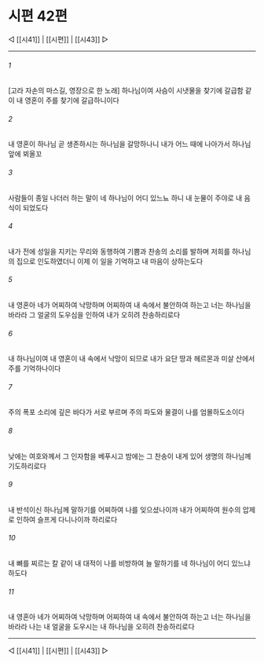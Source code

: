﻿# 시편 42편

◁ [[시41]] | [[시편]] | [[시43]] ▷
***

###### 1
[고라 자손의 마스길, 영장으로 한 노래] 하나님이여 사슴이 시냇물을 찾기에 갈급함 같이 내 영혼이 주를 찾기에 갈급하니이다

###### 2
내 영혼이 하나님 곧 생존하시는 하나님을 갈망하나니 내가 어느 때에 나아가서 하나님 앞에 뵈올꼬

###### 3
사람들이 종일 나더러 하는 말이 네 하나님이 어디 있느뇨 하니 내 눈물이 주야로 내 음식이 되었도다

###### 4
내가 전에 성일을 지키는 무리와 동행하여 기쁨과 찬송의 소리를 발하며 저희를 하나님의 집으로 인도하였더니 이제 이 일을 기억하고 내 마음이 상하는도다

###### 5
내 영혼아 네가 어찌하여 낙망하며 어찌하여 내 속에서 불안하여 하는고 너는 하나님을 바라라 그 얼굴의 도우심을 인하여 내가 오히려 찬송하리로다

###### 6
내 하나님이여 내 영혼이 내 속에서 낙망이 되므로 내가 요단 땅과 헤르몬과 미살 산에서 주를 기억하나이다

###### 7
주의 폭포 소리에 깊은 바다가 서로 부르며 주의 파도와 물결이 나를 엄몰하도소이다

###### 8
낮에는 여호와께서 그 인자함을 베푸시고 밤에는 그 찬송이 내게 있어 생명의 하나님께 기도하리로다

###### 9
내 반석이신 하나님께 말하기를 어찌하여 나를 잊으셨나이까 내가 어찌하여 원수의 압제로 인하여 슬프게 다니나이까 하리로다

###### 10
내 뼈를 찌르는 칼 같이 내 대적이 나를 비방하여 늘 말하기를 네 하나님이 어디 있느냐 하도다

###### 11
내 영혼아 네가 어찌하여 낙망하며 어찌하여 내 속에서 불안하여 하는고 너는 하나님을 바라라 나는 내 얼굴을 도우시는 내 하나님을 오히려 찬송하리로다


***
◁ [[시41]] | [[시편]] | [[시43]] ▷